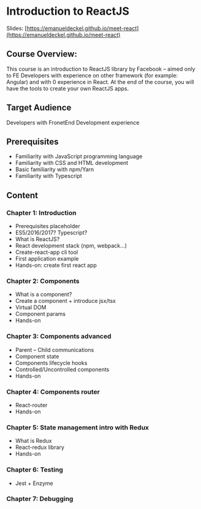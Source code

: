 Introduction to ReactJS
==========
Slides: [https://emanueldeckel.github.io/meet-react](https://emanueldeckel.github.io/meet-react)

## Course Overview: 
This course is an introduction to ReactJS library by Facebook – aimed only to FE Developers with experience on other framework (for example: Angular) and with 0 experience in React.
At the end of the course, you will have the tools to create your own ReactJS apps.

## Target Audience 
Developers with FronetEnd Development experience

## Prerequisites
-	Familiarity with JavaScript programming language
-	Familiarity with CSS and HTML development
-	Basic familiarity with npm/Yarn
-	Familiarity with Typescript

## Content
###	Chapter 1: Introduction
-	Prerequisites placeholder
-	ES5/2016/2017? Typescript? 
-	What is ReactJS?
-	React development stack (npm, webpack…)
-	Create-react-app cli tool
-	First application example
-	Hands-on: create first react app

###	Chapter 2: Components
-	What is a component?
-	Create a component + introduce jsx/tsx
-	Virtual DOM
-	Component params 
-	Hands-on

###	Chapter 3: Components advanced
-	Parent – Child communications
-	Component state
-	Components lifecycle hooks
-	Controlled/Uncontrolled components
-	Hands-on

###	Chapter 4: Components router
-	React-router
-	Hands-on

###	Chapter 5: State management intro with Redux
-	What is Redux
-	React-redux library
-	Hands-on

###	Chapter 6: Testing
-	Jest + Enzyme

###	Chapter 7: Debugging

